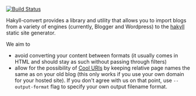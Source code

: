 [![Build Status](https://travis-ci.org/Minoru/hakyll-convert.svg?branch=master)](https://travis-ci.org/Minoru/hakyll-convert)

Hakyll-convert provides a library and utility that allows you to import
blogs from a variety of engines (currently, Blogger and Wordpress) to
the [hakyll][hakyll] static site generator.

We aim to

* avoid converting your content between formats (it usually comes in
  HTML and should stay as such without passing through filters)
* allow for the possibility of [Cool URIs][cool-uris] by keeping
  relative page names the same as on your old blog (this only works
  if you use your own domain for your hosted site). If you don't agree with us
  on that point, use `--output-format` flag to specify your own output filename
  format.

[hakyll]:    http://jaspervdj.be/hakyll/
[cool-uris]: http://www.w3.org/Provider/Style/URI.html
